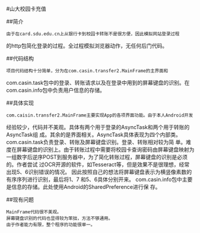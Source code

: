 #山大校园卡充值

##简介


    由于在card.sdu.edu.cn上从银行卡到校园卡转账不是很方便，因此模拟网站登录过程
的http包简化登录的过程。全过程模拟浏览器动作，无任何后门代码。

##代码结构


    项目代码结构十分简单，分为在com.casin.transfer2.MainFrame的主界面和
com.casin.task包中的登录、转账请求以及在登录中用到的屏幕键盘的识别。在
com.casin.info包中负责用户信息的存储。

##具体实现


    com.caisin.transfer2.MainFrame主要实现App的各项界面功能。由于本人Android开发
经验较少，代码并不美观。具体有两个用于登录的AsyncTask和两个用于转账的AsyncTask组
成。其余的是界面相关。AsyncTask具体表现为四个内部类。
    com.casin.task负责登录、转账及屏幕键盘识别。登录、转账相对较为简
单。难度在屏幕键盘的识别上。由于转账过程中需要将校园卡查询密码由屏幕键盘映射为
一组数字后逆序POST到服务器中，为了简化转账过程，屏幕键盘的识别是必须的。作者尝试
过OCR开源的软件，如Tesseract等，但是效果不是很理想，经常出现5、6识别错误的情况。
因此按照自己的想法将屏幕键盘表示为横竖像素数的有序序列进行识别，最后将1、7
和5、6具体分别开来。
    com.casin.info包中主要是信息的存储。此处使用Android的SharedPreference进行保
存。

##现有问题


    MainFrame代码很不美观。
    屏幕键盘识别的代码也显得较为笨拙，方法不够通用。
    由于作者能力有限，整个程序的功能很单一。